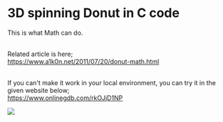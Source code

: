 # 3D spinning Donut in C code
This is what Math can do. <br/> <br/>

Related article is here; <br/>
https://www.a1k0n.net/2011/07/20/donut-math.html <br/> <br/>

If you can't make it work in your local environment, you can try it in the given website below; <br/>
https://www.onlinegdb.com/rkOJjD1NP <br/>

![](https://im.ezgif.com/tmp/ezgif-1-3fa080968984.gif)
